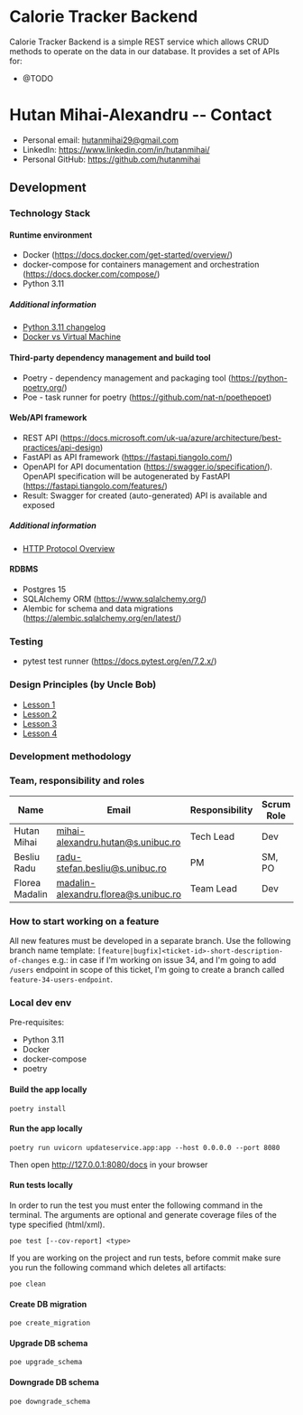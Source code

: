 # Calorie Tracker Backend

Calorie Tracker Backend is a simple REST service which allows CRUD methods to operate on the data in our database.
It provides a set of APIs for:

- @TODO

# Hutan Mihai-Alexandru -- Contact

- Personal email: hutanmihai29@gmail.com
- LinkedIn: https://www.linkedin.com/in/hutanmihai/
- Personal GitHub: https://github.com/hutanmihai

## Development

### Technology Stack

#### Runtime environment

- Docker (https://docs.docker.com/get-started/overview/)
- docker-compose for containers management and orchestration (https://docs.docker.com/compose/)
- Python 3.11

##### Additional information

- [Python 3.11 changelog](https://docs.python.org/3/whatsnew/3.11.html)
- [Docker vs Virtual Machine](https://geekflare.com/docker-vs-virtual-machine/)

#### Third-party dependency management and build tool

- Poetry - dependency management and packaging tool (https://python-poetry.org/)
- Poe - task runner for poetry (https://github.com/nat-n/poethepoet)

#### Web/API framework

- REST API (https://docs.microsoft.com/uk-ua/azure/architecture/best-practices/api-design)
- FastAPI as API framework (https://fastapi.tiangolo.com/)
- OpenAPI for API documentation (https://swagger.io/specification/). OpenAPI specification will be autogenerated by
  FastAPI (https://fastapi.tiangolo.com/features/)
- Result: Swagger for created (auto-generated) API is available and exposed

##### Additional information

- [HTTP Protocol Overview](https://developer.mozilla.org/en-US/docs/Web/HTTP/Overview)

#### RDBMS

- Postgres 15
- SQLAlchemy ORM (https://www.sqlalchemy.org/)
- Alembic for schema and data migrations (https://alembic.sqlalchemy.org/en/latest/)

### Testing

- pytest test runner (https://docs.pytest.org/en/7.2.x/)

### Design Principles (by Uncle Bob)

- [Lesson 1](https://www.youtube.com/watch?v=7EmboKQH8lM&t=582s)
- [Lesson 2](https://www.youtube.com/watch?v=2a_ytyt9sf8&t=1s)
- [Lesson 3](https://www.youtube.com/watch?v=Qjywrq2gM8o)
- [Lesson 4](https://www.youtube.com/watch?v=58jGpV2Cg50&t=4881s)

### Development methodology

### Team, responsibility and roles

| Name           | Email                                | Responsibility | Scrum Role |
|----------------|--------------------------------------|----------------|------------|
| Hutan Mihai    | mihai-alexandru.hutan@s.unibuc.ro    | Tech Lead      | Dev        |
| Besliu Radu    | radu-stefan.besliu@s.unibuc.ro       | PM             | SM, PO     |
| Florea Madalin | madalin-alexandru.florea@s.unibuc.ro | Team Lead      | Dev        |

### How to start working on a feature

All new features must be developed in a separate branch. Use the following branch name
template: `[feature|bugfix]<ticket-id>-short-description-of-changes` e.g.: in case if I'm working on issue 34, and I'm
going to add `/users` endpoint in scope of this ticket, I'm going to create a branch called `feature-34-users-endpoint`.

### Local dev env

Pre-requisites:

- Python 3.11
- Docker
- docker-compose
- poetry

#### Build the app locally

```shell
poetry install
```

#### Run the app locally

```shell
poetry run uvicorn updateservice.app:app --host 0.0.0.0 --port 8080
```

Then open http://127.0.0.1:8080/docs in your browser

#### Run tests locally

In order to run the test you must enter the following command in the terminal. The arguments are optional and generate
coverage files of the type specified (html/xml).

```shell
poe test [--cov-report] <type>
```

If you are working on the project and run tests, before commit make sure you run the following command which deletes all
artifacts:

```shell
poe clean
```

#### Create DB migration

```shell
poe create_migration
```

#### Upgrade DB schema

```shell
poe upgrade_schema
```

#### Downgrade DB schema

```shell
poe downgrade_schema
```
